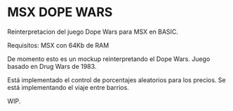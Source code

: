 # MSX DOPE WARS

Reinterpretacion del juego Dope Wars para MSX en BASIC.

Requisitos: MSX con 64Kb de RAM

De momento esto es un mockup reinterpretando el Dope Wars. Juego basado en Drug Wars de 1983.

Está implementado el control de porcentajes aleatorios para los precios.
Se está implementando el viaje entre barrios.

WIP.
